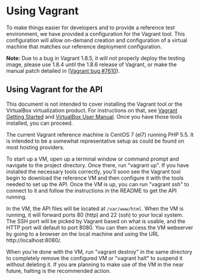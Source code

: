Using Vagrant
=============

To make things easier for developers and to provide a reference test
environment, we have provided a configuration for the Vagrant tool. This
configuration will allow on-demand creation and configuration of a virtual
machine that matches our reference deployment configuration.

**Note:** Due to a bug in Vagrant 1.8.5, it will not properly deploy the testing
image, please use 1.8.4 until the 1.8.6 release of Vagrant, or make the manual
patch detailed in ([Vagrant bug #7610](https://github.com/mitchellh/vagrant/issues/7610)).

Using Vagrant for the API
-------------------------

This document is not intended to cover installing the Vagrant tool or the
VirtualBox virtualization product. For instructions on that, see
[Vagrant Getting Started](https://www.vagrantup.com/docs/getting-started/index.html)
and [VirtualBox User Manual](https://www.virtualbox.org/manual/UserManual.html).
Once you have those tools installed, you can proceed.

The current Vagrant reference machine is CentOS 7 (el7) running PHP 5.5. It is
intended to be a somewhat representative setup as could be found on most hosting
providers.

To start up a VM, open up a terminal window or command prompt and navigate to
the project directory. Once there, run "vagrant up". If you have installed the
necessary tools correctly, you'll soon see the Vagrant tool begin to download
the reference VM and then configure it with the tools needed to set up the API.
Once the VM is up, you can run "vagrant ssh" to connect to it and follow the
instructions in the README to get the API running.

In the VM, the API files will be located at `/var/www/html`. When the VM is
running, it will forward ports 80 (http) and 22 (ssh) to your local system.
The SSH port will be picked by Vagrant based on what is usable, and the HTTP
port will default to port 8080. You can then access the VM webserver by going
to a browser on the local machine and using the URL http://localhost:8080/.

When you're done with the VM, run "vagrant destroy" in the same directory to
completely remove the configured VM or "vagrant halt" to suspend it without
deleting it. If you are planning to make use of the VM in the near future,
halting is the recommended action.
